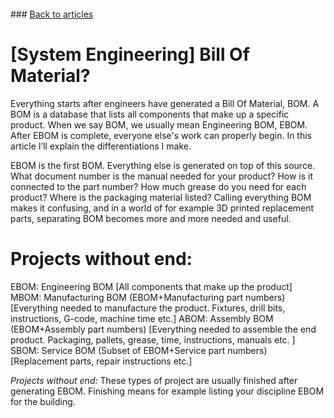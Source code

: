 <br> 
### <a href="https://hvleifsson.github.io/articles">Back to articles</a>

# [System Engineering] Bill Of Material?

Everything starts after engineers have generated a Bill Of Material, BOM. A BOM is a database that lists all components that make up a specific product. When we say BOM, we usually mean Engineering BOM, EBOM. After EBOM is complete, everyone else's work can properly begin. In this article I’ll explain the differentiations I make. 

EBOM is the first BOM. Everything else is generated on top of this source. 
What document number is the manual needed for your product? How is it connected to the part number? How much grease do you need for each product? Where is the packaging material listed? Calling everything BOM makes it confusing, and in a world of for example 3D printed replacement parts, separating BOM becomes more and more needed and useful. 

# Projects without end:

EBOM: Engineering BOM [All components that make up the product]
MBOM: Manufacturing BOM (EBOM+Manufacturing part numbers) [Everything needed to manufacture the product. Fixtures, drill bits, instructions, G-code, machine time etc.]
ABOM: Assembly BOM (EBOM+Assembly part numbers) [Everything needed to assemble the end product. Packaging, pallets, grease, time, instructions, manuals etc. ]
SBOM: Service BOM (Subset of EBOM+Service part numbers) [Replacement parts, repair instructions etc.]

*Projects without end:*
These types of project are usually finished after generating EBOM. Finishing means for example listing your discipline EBOM for the building. 


<br> 

<br> 

<br> 

<br> 

<br> 

<br> 

<br> 
